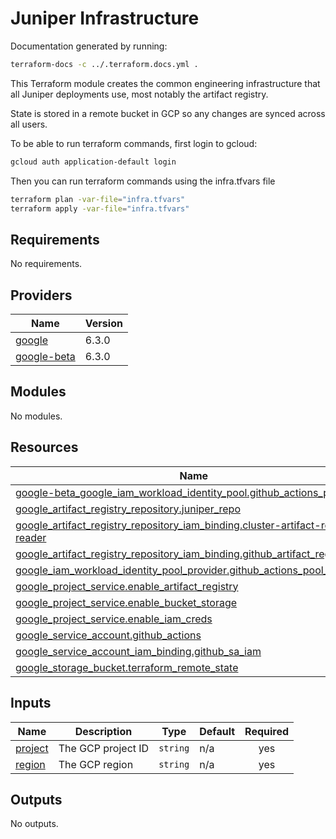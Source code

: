 # Juniper Infrastructure

Documentation generated by running:
```bash
terraform-docs -c ../.terraform.docs.yml .
```

This Terraform module creates the common
engineering infrastructure that all Juniper
deployments use, most notably the artifact 
registry.

State is stored in a remote bucket in GCP so any
changes are synced across all users.

To be able to run terraform commands, first
login to gcloud:
```bash
gcloud auth application-default login
```

Then you can run terraform commands
using the infra.tfvars file

```bash
terraform plan -var-file="infra.tfvars"
terraform apply -var-file="infra.tfvars"
```

<!-- BEGIN_TF_DOCS -->
## Requirements

No requirements.

## Providers

| Name | Version |
|------|---------|
| <a name="provider_google"></a> [google](#provider\_google) | 6.3.0 |
| <a name="provider_google-beta"></a> [google-beta](#provider\_google-beta) | 6.3.0 |

## Modules

No modules.

## Resources

| Name | Type |
|------|------|
| [google-beta_google_iam_workload_identity_pool.github_actions_pool](https://registry.terraform.io/providers/hashicorp/google-beta/latest/docs/resources/google_iam_workload_identity_pool) | resource |
| [google_artifact_registry_repository.juniper_repo](https://registry.terraform.io/providers/hashicorp/google/latest/docs/resources/artifact_registry_repository) | resource |
| [google_artifact_registry_repository_iam_binding.cluster-artifact-registry-reader](https://registry.terraform.io/providers/hashicorp/google/latest/docs/resources/artifact_registry_repository_iam_binding) | resource |
| [google_artifact_registry_repository_iam_binding.github_artifact_registry_iam](https://registry.terraform.io/providers/hashicorp/google/latest/docs/resources/artifact_registry_repository_iam_binding) | resource |
| [google_iam_workload_identity_pool_provider.github_actions_pool_provider](https://registry.terraform.io/providers/hashicorp/google/latest/docs/resources/iam_workload_identity_pool_provider) | resource |
| [google_project_service.enable_artifact_registry](https://registry.terraform.io/providers/hashicorp/google/latest/docs/resources/project_service) | resource |
| [google_project_service.enable_bucket_storage](https://registry.terraform.io/providers/hashicorp/google/latest/docs/resources/project_service) | resource |
| [google_project_service.enable_iam_creds](https://registry.terraform.io/providers/hashicorp/google/latest/docs/resources/project_service) | resource |
| [google_service_account.github_actions](https://registry.terraform.io/providers/hashicorp/google/latest/docs/resources/service_account) | resource |
| [google_service_account_iam_binding.github_sa_iam](https://registry.terraform.io/providers/hashicorp/google/latest/docs/resources/service_account_iam_binding) | resource |
| [google_storage_bucket.terraform_remote_state](https://registry.terraform.io/providers/hashicorp/google/latest/docs/resources/storage_bucket) | resource |

## Inputs

| Name | Description | Type | Default | Required |
|------|-------------|------|---------|:--------:|
| <a name="input_project"></a> [project](#input\_project) | The GCP project ID | `string` | n/a | yes |
| <a name="input_region"></a> [region](#input\_region) | The GCP region | `string` | n/a | yes |

## Outputs

No outputs.
<!-- END_TF_DOCS -->
